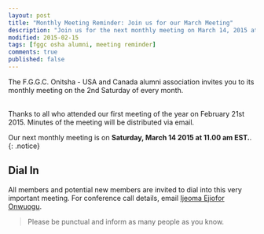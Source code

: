 ```yaml
---
layout: post
title: "Monthly Meeting Reminder: Join us for our March Meeting"
description: "Join us for the next monthly meeting on March 14, 2015 at 11am EST."
modified: 2015-02-15
tags: [fggc osha alumni, meeting reminder]
comments: true
published: false
---
```


The F.G.G.C. Onitsha - USA and Canada alumni association invites you to its monthly meeting on the 2nd Saturday of every month. 

<br>
Thanks to all who attended our first meeting of the year on February 21st 2015. Minutes of the meeting will be distributed via email.

Our next monthly meeting is on **Saturday, March 14 2015 at 11.00 am EST.**. 
{: .notice} 

## Dial In 
All members and potential new members are invited to dial into this very important meeting. For conference call details, email [Ijeoma Ejiofor Onwuogu](mailto:ijeoma.ejiofor@fggconitsha.com).

> Please be punctual and inform as many people as you know.
